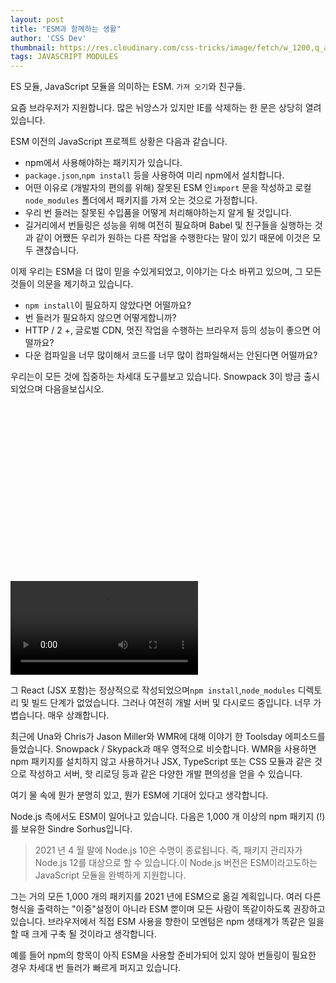 ```yaml
---
layout: post
title: "ESM과 함께하는 생활"
author: 'CSS Dev'
thumbnail: https://res.cloudinary.com/css-tricks/image/fetch/w_1200,q_auto,f_auto/https://css-tricks.com/wp-content/uploads/2018/04/javascript-v4.png
tags: JAVASCRIPT MODULES
---
```



ES 모듈, JavaScript 모듈을 의미하는 ESM.
 `가져 오기`와 친구들.

요즘 브라우저가 지원합니다.
 많은 뉘앙스가 있지만 IE를 삭제하는 한 문은 상당히 열려 있습니다.

ESM 이전의 JavaScript 프로젝트 상황은 다음과 같습니다.

- npm에서 사용해야하는 패키지가 있습니다.
- `package.json`,`npm install` 등을 사용하여 미리 npm에서 설치합니다.
- 어떤 이유로 (개발자의 편의를 위해) 잘못된 ESM 인`import` 문을 작성하고 로컬`node_modules` 폴더에서 패키지를 가져 오는 것으로 가정합니다.
- 우리 번 들러는 잘못된 수입품을 어떻게 처리해야하는지 알게 될 것입니다.
- 길거리에서 번들링은 성능을 위해 여전히 필요하며 Babel 및 친구들을 실행하는 것과 같이 어쨌든 우리가 원하는 다른 작업을 수행한다는 말이 있기 때문에 이것은 모두 괜찮습니다.

이제 우리는 ESM을 더 많이 믿을 수있게되었고, 이야기는 다소 바뀌고 있으며, 그 모든 것들이 의문을 제기하고 있습니다.

- `npm install`이 필요하지 않았다면 어떨까요?
- 번 들러가 필요하지 않으면 어떻게합니까?
- HTTP / 2 +, 글로벌 CDN, 멋진 작업을 수행하는 브라우저 등의 성능이 좋으면 어떨까요?
- 다운 컴파일을 너무 많이해서 코드를 너무 많이 컴파일해서는 안된다면 어떨까요?

우리는이 모든 것에 집중하는 차세대 도구를보고 있습니다.
 Snowpack 3이 방금 출시되었으며 다음을보십시오.


<div class="video_wrapper" style="padding-top: 56.25%;">
    <video controls="" src="https://css-tricks.com/wp-content/uploads/2021/01/streaming-imports-demo.mp4" name="fitvid0"></video>
</div>


그 React (JSX 포함)는 정상적으로 작성되었으며`npm install`,`node_modules` 디렉토리 및 빌드 단계가 없었습니다.
 그러나 여전히 개발 서버 및 다시로드 중입니다.
 너무 가볍습니다.
 매우 상쾌합니다.

최근에 Una와 Chris가 Jason Miller와 WMR에 대해 이야기 한 Toolsday 에피소드를 들었습니다.
 Snowpack / Skypack과 매우 영적으로 비슷합니다.
 WMR을 사용하면 npm 패키지를 설치하지 않고 사용하거나 JSX, TypeScript 또는 CSS 모듈과 같은 것으로 작성하고 서버, 핫 리로딩 등과 같은 다양한 개발 편의성을 얻을 수 있습니다.

여기 물 속에 뭔가 분명히 있고, 뭔가 ESM에 기대어 있다고 생각합니다.

Node.js 측에서도 ESM이 일어나고 있습니다.
 다음은 1,000 개 이상의 npm 패키지 (!)를 보유한 Sindre Sorhus입니다.

> 2021 년 4 월 말에 Node.js 10은 수명이 종료됩니다. 즉, 패키지 관리자가 Node.js 12를 대상으로 할 수 있습니다.이 Node.js 버전은 ESM이라고도하는 JavaScript 모듈을 완벽하게 지원합니다.

그는 거의 모든 1,000 개의 패키지를 2021 년에 ESM으로 옮길 계획입니다. 여러 다른 형식을 출력하는 "이중"설정이 아니라 ESM 뿐이며 모든 사람이 똑같이하도록 권장하고 있습니다.
 브라우저에서 직접 ESM 사용을 향한이 모멘텀은 npm 생태계가 똑같은 일을 할 때 크게 구축 될 것이라고 생각합니다.

예를 들어 npm의 항목이 아직 ESM을 사용할 준비가되어 있지 않아 번들링이 필요한 경우 차세대 번 들러가 빠르게 퍼지고 있습니다.